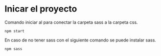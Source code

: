 # Inicar el proyecto

Comando iniciar al para conectar la carpeta sass a la carpeta css.
```
npm start
```
En caso de no tener sass con el siguiente comando se puede instalar sass.
```
npm sass
```

